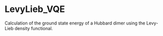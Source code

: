 # LevyLieb_VQE
Calculation of the ground state energy of a Hubbard dimer using the Levy-Lieb density functional.
